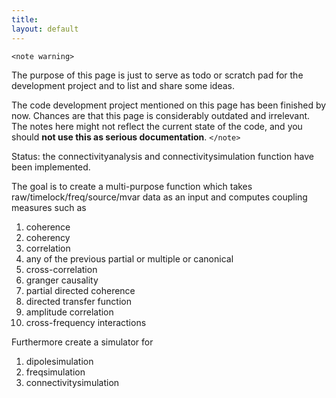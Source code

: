 ```yaml
---
title:
layout: default
---
```


`<note warning>`

The purpose of this page is just to serve as todo or scratch pad for the development project and to list and share some ideas. 

The code development project mentioned on this page has been finished by now. Chances are that this page is considerably outdated and irrelevant. The notes here might not reflect the current state of the code, and you should **not use this as serious documentation**.
`</note>`

Status: the connectivityanalysis and connectivitysimulation function have been implemented.

The goal is to create a multi-purpose function which takes raw/timelock/freq/source/mvar data as an input and computes coupling measures such as

 1.   coherence
 2.   coherency
 3.   correlation
 4.   any of the previous partial or multiple or canonical
 5.   cross-correlation
 6.   granger causality
 7.   partial directed coherence
 8.   directed transfer function
 9.   amplitude correlation
 10.   cross-frequency interactions

Furthermore create a simulator for

 1.  dipolesimulation
 2.  freqsimulation
 3.  connectivitysimulation


